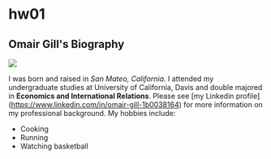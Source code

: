 # hw01
## Omair Gill's Biography
![](C:/Users/omair/OneDrive/Desktop/cfss/hw01/Pic.jpg)

I was born and raised in *San Mateo, California*. I attended my undergraduate studies at University of California, Davis and double majored in **Economics and International Relations**. Please see [my Linkedin profile] (https://www.linkedin.com/in/omair-gill-1b0038164) for more information on my professional background. My hobbies include:  

* Cooking
* Running
* Watching basketball
